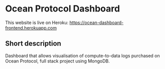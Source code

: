 # Ocean Protocol Dashboard

This website is live on Heroku: https://ocean-dashboard-frontend.herokuapp.com

## Short description

Dashboard that allows visualisation of compute-to-data logs purchased on Ocean Protocol, full stack project using MongoDB.
